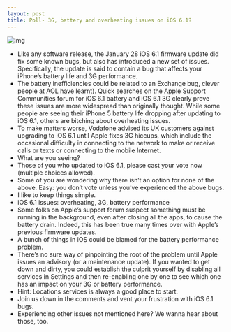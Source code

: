 ```yaml
---
layout: post
title: Poll- 3G, battery and overheating issues on iOS 6.1?
---
```

![img](http://media.idownloadblog.com/wp-content/uploads/2011/03/iOS-Battery-Life.jpg)
* Like any software release, the January 28 iOS 6.1 firmware update did fix some known bugs, but also has introduced a new set of issues. Specifically, the update is said to contain a bug that affects your iPhone’s battery life and 3G performance.
* The battery inefficiencies could be related to an Exchange bug, clever people at AOL have learnt). Quick searches on the Apple Support Communities forum for iOS 6.1 battery and iOS 6.1 3G clearly prove these issues are more widespread than originally thought. While some people are seeing their iPhone 5 battery life dropping after updating to iOS 6.1, others are bitching about overheating issues.
* To make matters worse, Vodafone advised its UK customers against upgrading to iOS 6.1 until Apple fixes 3G hiccups, which include the occasional difficulty in connecting to the network to make or receive calls or texts or connecting to the mobile Internet.
* What are you seeing?
* Those of you who updated to iOS 6.1, please cast your vote now (multiple choices allowed).
* Some of you are wondering why there isn’t an option for none of the above. Easy: you don’t vote unless you’ve experienced the above bugs.
* I like to keep things simple.
* iOS 6.1 issues: overheating, 3G, battery performance
* Some folks on Apple’s support forum suspect something must be running in the background, even after closing all the apps, to cause the battery drain. Indeed, this has been true many times over with Apple’s previous firmware updates.
* A bunch of things in iOS could be blamed for the battery performance problem.
* There’s no sure way of pinpointing the root of the problem until Apple issues an advisory (or a maintenance update). If you wanted to get down and dirty, you could establish the culprit yourself by disabling all services in Settings and then re-enabling one by one to see which one has an impact on your 3G or battery performance.
* Hint: Locations services is always a good place to start.
* Join us down in the comments and vent your frustration with iOS 6.1 bugs.
* Experiencing other issues not mentioned here? We wanna hear about those, too.

